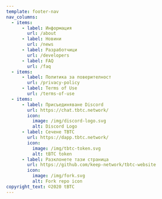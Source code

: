 ```yaml
---
template: footer-nav
nav_columns:
  - items:
      - label: Информация
        url: /about
      - label: Новини
        url: /news
      - label: Разработчици
        url: /developers
      - label: FAQ
        url: /faq
  - items:
      - label: Политика за поверителност
        url: /privacy-policy
      - label: Terms of Use
        url: /terms-of-use
  - items:
      - label: Присъединяване Discord
        url: https://chat.tbtc.network/
        icon:
          image: /img/discord-logo.svg
          alt: Discord Logo
      - label: Сечене TBTC
        url: https://dapp.tbtc.network/
        icon:
          image: /img/tbtc-token.svg
          alt: tBTC token
      - label: Разклонете тази страница
        url: https://github.com/keep-network/tbtc-website
        icon:
          image: /img/fork.svg
          alt: Fork repo icon
copyright_text: ©2020 tBTC
---
```

